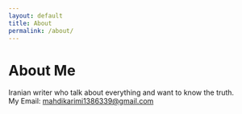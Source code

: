 ```yaml
---
layout: default
title: About
permalink: /about/
---
```


# About Me

Iranian writer who talk about everything and want to know the truth.
<br>
My Email: <a href="https://mahdikarimi1386339@gmail.com/">mahdikarimi1386339@gmail.com</a>